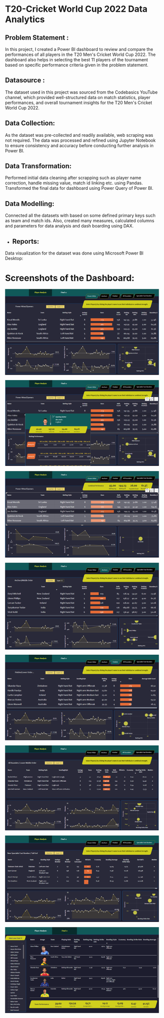 # T20-Cricket World Cup 2022 Data Analytics


## Problem Statement :

In this project, I created a Power BI dashboard to review and compare the performances of all players in the T20 Men's Cricket World Cup 2022. The dashboard also helps in selecting the best 11 players of the tournament based on specific performance criteria given in the problem statement.

## Datasource :

The dataset used in this project was sourced from the Codebasics YouTube channel, which provided well-structured data on match statistics, player performances, and overall tournament insights for the T20 Men's Cricket World Cup 2022.

## Data Collection:

As the dataset was pre-collected and readily available, web scraping was not required. The data was processed and refined using Jupyter Notebook to ensure consistency and accuracy before conducting further analysis in Power BI.


## Data Transformation:
Performed initial data cleaning after scrapping such as player name correction, handle missing value, match id linking etc. using Pandas. Transformed the final data for dashboard using Power Query of Power BI.

## Data Modelling:
Connected all the datasets with based on some defined primary keys such as team and match ids. Also, created many measures, calculated columns and parameters for data analysis and dash boarding using DAX.


- ## Reports:
Data visualization for the dataset was done using Microsoft Power BI Desktop:

# Screenshots of the Dashboard:

![power_hitters_and_openers](https://github.com/ankitagupta010/T20_Cricket_Data_Analytics/blob/main/Screenshot/power_hitters_and_openers.png?raw=true)

![hover_effect](https://github.com/ankitagupta010/T20_Cricket_Data_Analytics/blob/main/Screenshot/hover_effect.png?raw=true)

![individual_stats](https://github.com/ankitagupta010/T20_Cricket_Data_Analytics/blob/main/Screenshot/individual_stats.png?raw=true)

![anchors](https://github.com/ankitagupta010/T20_Cricket_Data_Analytics/blob/main/Screenshot/anchors.png?raw=true)

![finishers](https://github.com/ankitagupta010/T20_Cricket_Data_Analytics/blob/main/Screenshot/finishers.png?raw=true)

![all_rounders](https://github.com/ankitagupta010/T20_Cricket_Data_Analytics/blob/main/Screenshot/all_rounders.png?raw=true)

![fast_bowlers](https://github.com/ankitagupta010/T20_Cricket_Data_Analytics/blob/main/Screenshot/fast_bowlers.png?raw=true )

![pick_final_11](https://github.com/ankitagupta010/T20_Cricket_Data_Analytics/blob/main/Screenshot/pick_final_11.png?raw=true)
